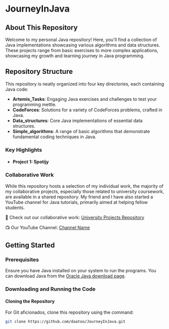 # JourneyInJava

## About This Repository

Welcome to my personal Java repository! Here, you'll find a collection of Java implementations showcasing various algorithms and data structures. These projects range from basic exercises to more complex applications, showcasing my growth and learning journey in Java programming.

## Repository Structure
This repository is neatly organized into four key directories, each containing Java code:

- **Artemis_Tasks**: Engaging Java exercises and challenges to test your programming mettle.
- **CodeForces**: Solutions for a variety of CodeForces problems, crafted in Java.
- **Data_structures**: Core Java implementations of essential data structures.
- **Simple_algorithms**: A range of basic algorithms that demonstrate fundamental coding techniques in Java.


### Key Highlights
- #### Project 1: Spotijy

### Collaborative Work
While this repository hosts a selection of my individual work, the majority of my collaborative projects, especially those related to university coursework, are available in a shared repository. My friend and I have also started a YouTube channel for Java tutorials, primarily aimed at helping fellow students.

🔗 Check out our collaborative work: [University Projects Repository](https://github.com/rezi-gelenidze/university-projects)

📺 Our YouTube Channel: [Channel Name](https://www.youtube.com/@twiton)

## Getting Started

### Prerequisites
Ensure you have Java installed on your system to run the programs. You can download Java from the [Oracle Java download page](https://www.oracle.com/java/technologies/javase-downloads.html).

### Downloading and Running the Code

#### Cloning the Repository
For Git aficionados, clone this repository using the command:
```bash
git clone https://github.com/daatoo/JourneyInJava.git
